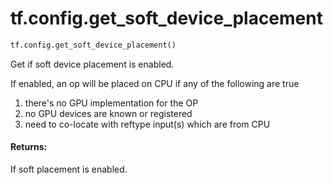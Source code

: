<div itemscope itemtype="http://developers.google.com/ReferenceObject">
<meta itemprop="name" content="tf.config.get_soft_device_placement" />
<meta itemprop="path" content="Stable" />
</div>

# tf.config.get_soft_device_placement

``` python
tf.config.get_soft_device_placement()
```

Get if soft device placement is enabled.

If enabled, an op will be placed on CPU if any of the following are true
  1. there's no GPU implementation for the OP
  2. no GPU devices are known or registered
  3. need to co-locate with reftype input(s) which are from CPU

#### Returns:

If soft placement is enabled.